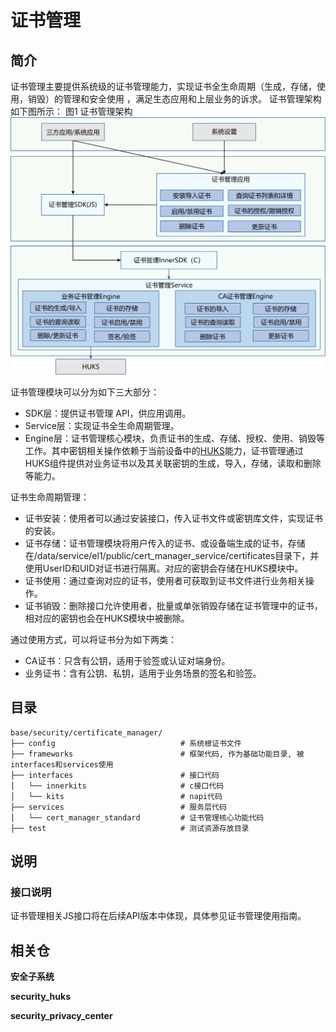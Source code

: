 # 证书管理<a name="ZH-CN_TOPIC_0000001096592945"></a>

## 简介<a name="section11660541593"></a>

证书管理主要提供系统级的证书管理能力，实现证书全生命周期（生成，存储，使用，销毁）的管理和安全使用 ，满足生态应用和上层业务的诉求。 证书管理架构如下图所示：
图1 证书管理架构
![](figures/zh-cn_certificate_manager_architecture.png)

证书管理模块可以分为如下三大部分：

- SDK层：提供证书管理 API，供应用调用。
- Service层：实现证书全生命周期管理。
- Engine层：证书管理核心模块，负责证书的生成、存储、授权、使用、销毁等工作。其中密钥相关操作依赖于当前设备中的[HUKS](https://gitee.com/openharmony/security_huks)能力，证书管理通过HUKS组件提供对业务证书以及其关联密钥的生成，导入，存储，读取和删除等能力。 

证书生命周期管理：
- 证书安装：使用者可以通过安装接口，传入证书文件或密钥库文件，实现证书的安装。
- 证书存储：证书管理模块将用户传入的证书、或设备端生成的证书，存储在/data/service/el1/public/cert_manager_service/certificates目录下，并使用UserID和UID对证书进行隔离。对应的密钥会存储在HUKS模块中。
- 证书使用：通过查询对应的证书，使用者可获取到证书文件进行业务相关操作。
- 证书销毁：删除接口允许使用者，批量或单张销毁存储在证书管理中的证书，相对应的密钥也会在HUKS模块中被删除。

通过使用方式，可以将证书分为如下两类：
- CA证书：只含有公钥，适用于验签或认证对端身份。
- 业务证书：含有公钥、私钥，适用于业务场景的签名和验签。

## 目录<a name="section161941989596"></a>

```
base/security/certificate_manager/
├── config                            # 系统根证书文件
├── frameworks                        # 框架代码, 作为基础功能目录, 被interfaces和services使用
├── interfaces                        # 接口代码
│   └── innerkits                     # c接口代码
│   └── kits                          # napi代码
├── services                          # 服务层代码
│   └── cert_manager_standard         # 证书管理核心功能代码
├── test                              # 测试资源存放目录
```
## 说明<a name="section1312121216216"></a>

### 接口说明<a name="section1551164914237"></a>
证书管理相关JS接口将在后续API版本中体现，具体参见证书管理使用指南。

## 相关仓<a name="section1371113476307"></a>

**安全子系统**

**security_huks**

**security_privacy_center**

